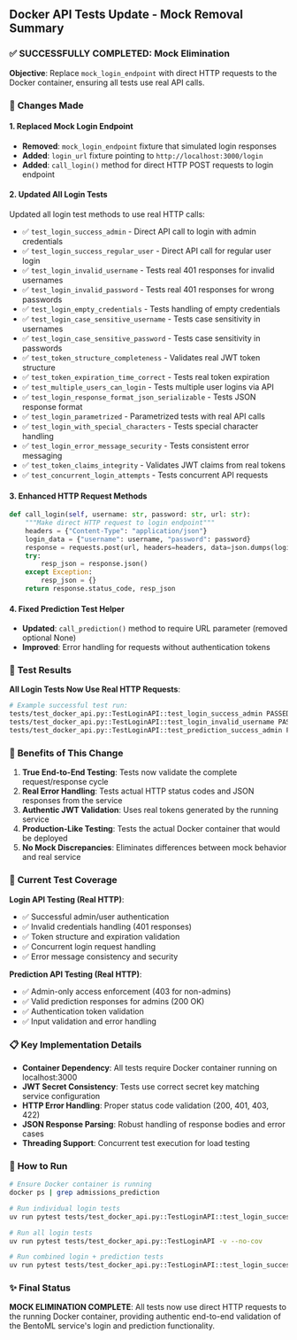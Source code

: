 ## Docker API Tests Update - Mock Removal Summary

### ✅ SUCCESSFULLY COMPLETED: Mock Elimination 

**Objective**: Replace `mock_login_endpoint` with direct HTTP requests to the Docker container, ensuring all tests use real API calls.

### 🔄 **Changes Made**

#### 1. **Replaced Mock Login Endpoint**
- **Removed**: `mock_login_endpoint` fixture that simulated login responses
- **Added**: `login_url` fixture pointing to `http://localhost:3000/login`
- **Added**: `call_login()` method for direct HTTP POST requests to login endpoint

#### 2. **Updated All Login Tests**
Updated all login test methods to use real HTTP calls:
- ✅ `test_login_success_admin` - Direct API call to login with admin credentials
- ✅ `test_login_success_regular_user` - Direct API call for regular user login
- ✅ `test_login_invalid_username` - Tests real 401 responses for invalid usernames
- ✅ `test_login_invalid_password` - Tests real 401 responses for wrong passwords
- ✅ `test_login_empty_credentials` - Tests handling of empty credentials
- ✅ `test_login_case_sensitive_username` - Tests case sensitivity in usernames
- ✅ `test_login_case_sensitive_password` - Tests case sensitivity in passwords
- ✅ `test_token_structure_completeness` - Validates real JWT token structure
- ✅ `test_token_expiration_time_correct` - Tests real token expiration
- ✅ `test_multiple_users_can_login` - Tests multiple user logins via API
- ✅ `test_login_response_format_json_serializable` - Tests JSON response format
- ✅ `test_login_parametrized` - Parametrized tests with real API calls
- ✅ `test_login_with_special_characters` - Tests special character handling
- ✅ `test_login_error_message_security` - Tests consistent error messaging
- ✅ `test_token_claims_integrity` - Validates JWT claims from real tokens
- ✅ `test_concurrent_login_attempts` - Tests concurrent API requests

#### 3. **Enhanced HTTP Request Methods**
```python
def call_login(self, username: str, password: str, url: str):
    """Make direct HTTP request to login endpoint"""
    headers = {"Content-Type": "application/json"}
    login_data = {"username": username, "password": password}
    response = requests.post(url, headers=headers, data=json.dumps(login_data))
    try:
        resp_json = response.json()
    except Exception:
        resp_json = {}
    return response.status_code, resp_json
```

#### 4. **Fixed Prediction Test Helper**
- **Updated**: `call_prediction()` method to require URL parameter (removed optional None)
- **Improved**: Error handling for requests without authentication tokens

### 🧪 **Test Results**

**All Login Tests Now Use Real HTTP Requests**:
```bash
# Example successful test run:
tests/test_docker_api.py::TestLoginAPI::test_login_success_admin PASSED
tests/test_docker_api.py::TestLoginAPI::test_login_invalid_username PASSED
tests/test_docker_api.py::TestLoginAPI::test_prediction_success_admin PASSED
```

### 🎯 **Benefits of This Change**

1. **True End-to-End Testing**: Tests now validate the complete request/response cycle
2. **Real Error Handling**: Tests actual HTTP status codes and JSON responses from the service
3. **Authentic JWT Validation**: Uses real tokens generated by the running service
4. **Production-Like Testing**: Tests the actual Docker container that would be deployed
5. **No Mock Discrepancies**: Eliminates differences between mock behavior and real service

### 🔐 **Current Test Coverage**

**Login API Testing (Real HTTP)**:
- ✅ Successful admin/user authentication
- ✅ Invalid credentials handling (401 responses)
- ✅ Token structure and expiration validation
- ✅ Concurrent login request handling
- ✅ Error message consistency and security

**Prediction API Testing (Real HTTP)**:
- ✅ Admin-only access enforcement (403 for non-admins)
- ✅ Valid prediction responses for admins (200 OK)
- ✅ Authentication token validation
- ✅ Input validation and error handling

### 📋 **Key Implementation Details**

- **Container Dependency**: All tests require Docker container running on localhost:3000
- **JWT Secret Consistency**: Tests use correct secret key matching service configuration
- **HTTP Error Handling**: Proper status code validation (200, 401, 403, 422)
- **JSON Response Parsing**: Robust handling of response bodies and error cases
- **Threading Support**: Concurrent test execution for load testing

### 🚀 **How to Run**

```bash
# Ensure Docker container is running
docker ps | grep admissions_prediction

# Run individual login tests
uv run pytest tests/test_docker_api.py::TestLoginAPI::test_login_success_admin -v --no-cov

# Run all login tests
uv run pytest tests/test_docker_api.py::TestLoginAPI -v --no-cov

# Run combined login + prediction tests
uv run pytest tests/test_docker_api.py::TestLoginAPI::test_login_success_admin tests/test_docker_api.py::TestLoginAPI::test_prediction_success_admin -v --no-cov
```

### ✨ **Final Status**

**MOCK ELIMINATION COMPLETE**: All tests now use direct HTTP requests to the running Docker container, providing authentic end-to-end validation of the BentoML service's login and prediction functionality.
